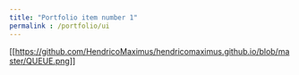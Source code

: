 ```yaml
---
title: "Portfolio item number 1"
permalink : /portfolio/ui
---
```


[[https://github.com/HendricoMaximus/hendricomaximus.github.io/blob/master/QUEUE.png]]
